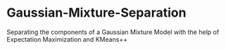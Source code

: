 # Gaussian-Mixture-Separation
Separating the components of a Gaussian Mixture Model with the help of Expectation Maximization and KMeans++
